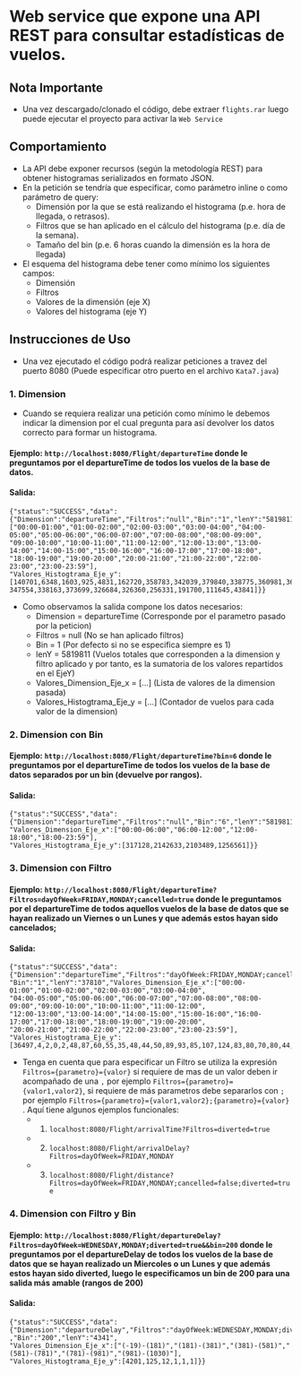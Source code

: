 # Web service que expone una API REST para consultar estadísticas de vuelos.
## Nota Importante
- Una vez descargado/clonado el código, debe extraer ```flights.rar``` luego puede ejecutar el proyecto para activar la ```Web Service```
## Comportamiento
- La API debe exponer recursos (según la metodología REST) para obtener histogramas
serializados en formato JSON.
- En la petición se tendría que especificar, como parámetro inline o como parámetro de
query:
  - Dimensión por la que se está realizando el histograma (p.e. hora de llegada, o
retrasos).  
  - Filtros que se han aplicado en el cálculo del histograma (p.e. día de la semana).
  - Tamaño del bin (p.e. 6 horas cuando la dimensión es la hora de llegada)
- El esquema del histograma debe tener como mínimo los siguientes campos:
  - Dimensión
  - Filtros
  - Valores de la dimensión (eje X)
  - Valores del histograma (eje Y)

## Instrucciones de Uso
- Una vez ejecutado el código podrá realizar peticiones a travez del puerto 8080 (Puede especificar otro puerto en el archivo ```Kata7.java```)
### 1. Dimension
- Cuando se requiera realizar una petición como mínimo le debemos indicar la dimension por el cual pregunta para así devolver los datos correcto para formar un histograma.
#### Ejemplo: ```http://localhost:8080/Flight/departureTime``` donde le preguntamos por el departureTime de todos los vuelos de la base de datos.
#### Salida: 
```
{"status":"SUCCESS","data":{"Dimension":"departureTime","Filtros":"null","Bin":"1","lenY":"5819811","Valores_Dimension_Eje_x":
["00:00-01:00","01:00-02:00","02:00-03:00","03:00-04:00","04:00-05:00","05:00-06:00","06:00-07:00","07:00-08:00","08:00-09:00",
"09:00-10:00","10:00-11:00","11:00-12:00","12:00-13:00","13:00-14:00","14:00-15:00","15:00-16:00","16:00-17:00","17:00-18:00",
"18:00-19:00","19:00-20:00","20:00-21:00","21:00-22:00","22:00-23:00","23:00-23:59"],
"Valores_Histogtrama_Eje_y":[140701,6348,1603,925,4831,162720,358783,342039,379840,338775,360981,362215,348348,354289,341436,
347554,338163,373699,326684,326360,256331,191700,111645,43841]}}
```
- Como observamos la salida compone los datos necesarios:
  - Dimension = departureTime (Corresponde por el parametro pasado por la peticion)
  - Filtros   = null (No se han aplicado filtros)
  - Bin       = 1 (Por defecto si no se especifica siempre es 1)
  - lenY      = 5819811 (Vuelos totales que corresponden a la dimension y filtro aplicado y por tanto, es la sumatoria de los valores repartidos en el EjeY)
  - Valores_Dimension_Eje_x = [...] (Lista de valores de la dimension pasada)
  - Valores_Histogtrama_Eje_y = [...] (Contador de vuelos para cada valor de la dimension)
  
### 2. Dimension con Bin
#### Ejemplo: ```http://localhost:8080/Flight/departureTime?bin=6``` donde le preguntamos por el departureTime de todos los vuelos de la base de datos separados por un bin (devuelve por rangos).

#### Salida: 
```
{"status":"SUCCESS","data":{"Dimension":"departureTime","Filtros":"null","Bin":"6","lenY":"5819811",
"Valores_Dimension_Eje_x":["00:00-06:00","06:00-12:00","12:00-18:00","18:00-23:59"],
"Valores_Histogtrama_Eje_y":[317128,2142633,2103489,1256561]}}
```

### 3. Dimension con Filtro
#### Ejemplo: ```http://localhost:8080/Flight/departureTime?Filtros=dayOfWeek=FRIDAY,MONDAY;cancelled=true``` donde le preguntamos por el departureTime de todos aquellos vuelos de la base de datos que se hayan realizado un Viernes o un Lunes y que además estos hayan sido cancelados;

#### Salida: 
```
{"status":"SUCCESS","data":{"Dimension":"departureTime","Filtros":"dayOfWeek:FRIDAY,MONDAY;cancelled:true",
"Bin":"1","lenY":"37810","Valores_Dimension_Eje_x":["00:00-01:00","01:00-02:00","02:00-03:00","03:00-04:00",
"04:00-05:00","05:00-06:00","06:00-07:00","07:00-08:00","08:00-09:00","09:00-10:00","10:00-11:00","11:00-12:00",
"12:00-13:00","13:00-14:00","14:00-15:00","15:00-16:00","16:00-17:00","17:00-18:00","18:00-19:00","19:00-20:00",
"20:00-21:00","21:00-22:00","22:00-23:00","23:00-23:59"],
"Valores_Histogtrama_Eje_y":[36497,4,2,0,2,48,87,60,55,35,48,44,50,89,93,85,107,124,83,80,70,80,44,23]}}
```
- Tenga en cuenta que para especificar un Filtro se utiliza la expresión ```Filtros={parametro}={valor}``` si requiere de mas de un valor deben ir acompañado de una `,` por ejemplo ```Filtros={parametro}={valor1,valor2}```, si requiere de más parametros debe separarlos con `;`  por ejemplo ```Filtros={parametro}={valor1,valor2};{parametro}={valor}``` . Aquí tiene algunos ejemplos funcionales:
  - 1. ```localhost:8080/Flight/arrivalTime?Filtros=diverted=true```
  - 2. ```localhost:8080/Flight/arrivalDelay?Filtros=dayOfWeek=FRIDAY,MONDAY```
  - 3. ```localhost:8080/Flight/distance?Filtros=dayOfWeek=FRIDAY,MONDAY;cancelled=false;diverted=true```

### 4. Dimension con Filtro y Bin
#### Ejemplo: ```http://localhost:8080/Flight/departureDelay?Filtros=dayOfWeek=WEDNESDAY,MONDAY;diverted=true&&bin=200``` donde le preguntamos por el departureDelay de todos los vuelos de la base de datos que se hayan realizado un Miercoles o un Lunes y que además estos hayan sido diverted, luego le especificamos un bin de 200 para una salida más amable (rangos de 200)

#### Salida: 
```
{"status":"SUCCESS","data":{"Dimension":"departureDelay","Filtros":"dayOfWeek:WEDNESDAY,MONDAY;diverted:true"
,"Bin":"200","lenY":"4341",
"Valores_Dimension_Eje_x":["(-19)-(181)","(181)-(381)","(381)-(581)","(581)-(781)","(781)-(981)","(981)-(1030)"],
"Valores_Histogtrama_Eje_y":[4201,125,12,1,1,1]}}
```

